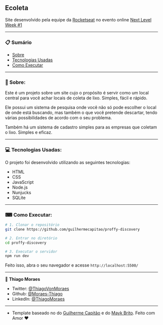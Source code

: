 ## Ecoleta
Site desenvolvido pela equipe da [Rocketseat](https://github.com/Rocketseat) no evento online [Next Level Week #1](https://nextlevelweek.com)

---

### 📋 Sumário

- [Sobre](#-Sobre)
- [Tecnologias Usadas](#-Tecnologias-utilizadas)
- [Como Executar](#-Como-executar)

---

### 📖 Sobre:

Este é um projeto sobre um site cujo o propósito é servir como um local central para você achar locais de coleta de lixo. Simples, fácil e rápido.

Ele possui um sistema de pesquisa onde você não só pode escolher o local de onde está buscando, mas também o que você pretende descartar, tendo várias possibilidades de acordo com o seu problema.

Também há um sistema de cadastro simples para as empresas que coletam o lixo. Simples e eficaz.

--- 

### 💻 Tecnologias Usadas:

O projeto foi desenvolvido utilizando as seguintes tecnologias:

- HTML
- CSS
- JavaScript
- Node.js 
- Nunjucks 
- SQLite 

--- 

### ⌨ Como Executar: 

```bash
# 1. Clonar o repositório
git clone https://github.com/guilhermecapitao/proffy-discovery

# 2. Entrar no diretório
cd proffy-discovery

# 3. Executar o servidor
npm run dev
```

Feito isso, abra o seu navegador e acesse `http://localhost:5500/`

---

👤 **Thiago Moraes**

* Twitter: [@ThiagoVonMoraes](https://twitter.com/ThiagoVonMoraes)
* Github: [@Moraes-Thiago](https://github.com/moraes-thiago)
* LinkedIn: [@ThiagoMoraes](https://www.linkedin.com/in/thiago-moraes-b6961a1a9/)

---

* Template baseado no do [Guilherme Capitão](https://github.com/guilhermecapitao) e do [Mayk Brito](https://github.com/maykbrito/).
Feito com Amor ❤
